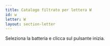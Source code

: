 ```yaml
---
title: Catalogo filtrato per lettera W
id: w
letter: W
layout: section-letter
---
```

Seleziona la batteria e clicca sul pulsante inizia.